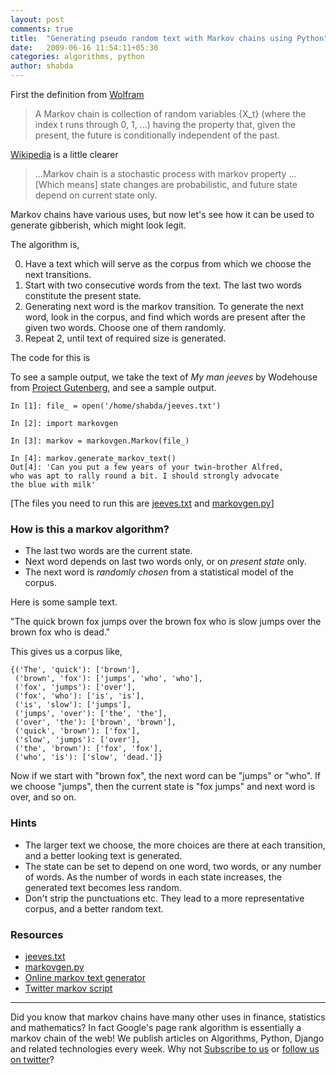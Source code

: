 ```yaml
---
layout: post
comments: true
title:  "Generating pseudo random text with Markov chains using Python"
date:   2009-06-16 11:54:11+05:30
categories: algorithms, python
author: shabda
---
```

First the definition from [Wolfram](http://mathworld.wolfram.com/MarkovChain.html)

> A Markov chain is collection of random variables {X_t} (where the index t runs through 0, 1, ...) having the property that, given the present, the future is conditionally independent of the past.

[Wikipedia](http://en.wikipedia.org/wiki/Transition_probabilities) is a little clearer

> ...Markov chain is a stochastic process with markov property ... [Which means] state changes are probabilistic, and future state depend on current state only.

Markov chains have various uses, but now let's see how it can be used to generate
gibberish, which might look legit.

The algorithm is,

0. Have a text which will serve as the corpus from which we choose the next
transitions.
1. Start with two consecutive words from the text. The last two words constitute
the present state.
2. Generating next word is the markov transition. To generate the next word, look
in the corpus, and find which words are present after the given two words. Choose
one of them randomly.
3. Repeat 2, until text of required size is generated.

The code for this is

<script src="http://gist.github.com/131679.js"></script>

To see a sample output, we take the text of _My man jeeves_ by Wodehouse from
[Project Gutenberg](http://www.gutenberg.org/etext/8164), and see a sample output.

    In [1]: file_ = open('/home/shabda/jeeves.txt')

    In [2]: import markovgen

    In [3]: markov = markovgen.Markov(file_)

    In [4]: markov.generate_markov_text()
    Out[4]: 'Can you put a few years of your twin-brother Alfred,
    who was apt to rally round a bit. I should strongly advocate
    the blue with milk'


[The files you need to run this are [jeeves.txt](/assets/code/jeeves.txt) and [markovgen.py](/assets/code/markovgen.py)]



### How is this a markov algorithm?

* The last two words are the current state.
* Next word depends on last two words only, or on _present state_ only.
* The next word is _randomly chosen_ from a statistical model of the corpus.


Here is some sample text.

"The quick brown fox jumps over the brown fox who is slow jumps over the brown
fox who is dead."

This gives us a corpus like,

    {('The', 'quick'): ['brown'],
     ('brown', 'fox'): ['jumps', 'who', 'who'],
     ('fox', 'jumps'): ['over'],
     ('fox', 'who'): ['is', 'is'],
     ('is', 'slow'): ['jumps'],
     ('jumps', 'over'): ['the', 'the'],
     ('over', 'the'): ['brown', 'brown'],
     ('quick', 'brown'): ['fox'],
     ('slow', 'jumps'): ['over'],
     ('the', 'brown'): ['fox', 'fox'],
     ('who', 'is'): ['slow', 'dead.']}

 Now if we start with "brown fox", the next word can be "jumps" or "who". If we
 choose "jumps", then the current state is "fox jumps" and next word is over,
 and so on.

### Hints

* The larger text we choose, the more choices are there at each transition, and
a better looking text is generated.
* The state can be set to depend on one word, two words, or any number of words.
As the number of words in each state increases, the generated text becomes less
random.
* Don't strip the punctuations etc. They lead to a more representative corpus,
and a better random text.

### Resources

* [jeeves.txt](/assets/code/jeeves.txt)
* [markovgen.py](/assets/code/markovgen.py)
* [Online markov text generator](http://www.yisongyue.com/shaney/)
* [Twitter markov script](http://www.yaymukund.com/twittov/)

-------------

Did you know that markov chains have many other uses in finance, statistics and mathematics? In fact Google's page rank algorithm is essentially a markov chain of the web! We publish articles on Algorithms, Python, Django and related technologies every week. Why not [Subscribe to us](http://agiliq.com/newsletter/subscribe/) or [follow us on twitter](http://twitter.com/agiliqdotcom)?

